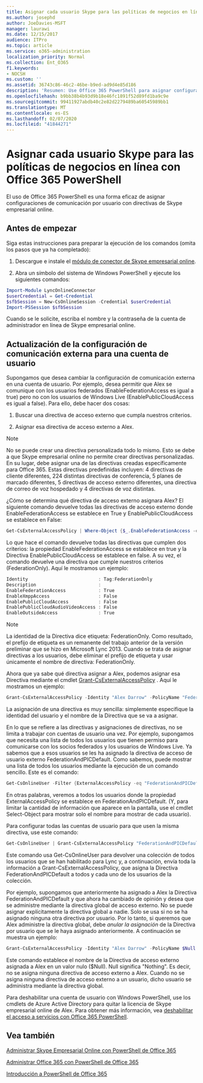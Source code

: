 ```yaml
---
title: Asignar cada usuario Skype para las políticas de negocios en línea con Office 365 PowerShell
ms.author: josephd
author: JoeDavies-MSFT
manager: laurawi
ms.date: 12/15/2017
audience: ITPro
ms.topic: article
ms.service: o365-administration
localization_priority: Normal
ms.collection: Ent_O365
f1.keywords:
- NOCSH
ms.custom: ''
ms.assetid: 36743c86-46c2-46be-b9ed-ad9d4e85d186
description: 'Resumen: Use Office 365 PowerShell para asignar configuraciones de comunicación por usuario con directivas de Skype empresarial online.'
ms.openlocfilehash: b9bb38b4b93d9b18e46fc1891f52d89fd1ba9c9e
ms.sourcegitcommit: 99411927abdb40c2e82d2279489ba60545989bb1
ms.translationtype: MT
ms.contentlocale: es-ES
ms.lasthandoff: 02/07/2020
ms.locfileid: "41844271"
---
```

# <a name="assign-per-user-skype-for-business-online-policies-with-office-365-powershell"></a>Asignar cada usuario Skype para las políticas de negocios en línea con Office 365 PowerShell

El uso de Office 365 PowerShell es una forma eficaz de asignar configuraciones de comunicación por usuario con directivas de Skype empresarial online.
  
## <a name="before-you-begin"></a>Antes de empezar

Siga estas instrucciones para preparar la ejecución de los comandos (omita los pasos que ya ha completado):
  
1. Descargue e instale el [módulo de conector de Skype empresarial online](https://www.microsoft.com/download/details.aspx?id=39366).
    
2. Abra un símbolo del sistema de Windows PowerShell y ejecute los siguientes comandos: 
    
```powershell
Import-Module LyncOnlineConnector
$userCredential = Get-Credential
$sfbSession = New-CsOnlineSession -Credential $userCredential
Import-PSSession $sfbSession
```

Cuando se le solicite, escriba el nombre y la contraseña de la cuenta de administrador en línea de Skype empresarial online.
    
## <a name="updating-external-communication-settings-for-a-user-account"></a>Actualización de la configuración de comunicación externa para una cuenta de usuario

Supongamos que desea cambiar la configuración de comunicación externa en una cuenta de usuario. Por ejemplo, desea permitir que Alex se comunique con los usuarios federados (EnableFederationAccess es igual a true) pero no con los usuarios de Windows Live (EnablePublicCloudAccess es igual a false). Para ello, debe hacer dos cosas:
  
1. Buscar una directiva de acceso externo que cumpla nuestros criterios.
    
2. Asignar esa directiva de acceso externo a Alex.
    
> [!NOTE]
>  No se puede crear una directiva personalizada todo lo mismo. Esto se debe a que Skype empresarial online no permite crear directivas personalizadas. En su lugar, debe asignar una de las directivas creadas específicamente para Office 365. Estas directivas predefinidas incluyen: 4 directivas de cliente diferentes, 224 distintas directivas de conferencia, 5 planes de marcado diferentes, 5 directivas de acceso externo diferentes, una directiva de correo de voz hospedado y 4 directivas de voz distintas.
  
¿Cómo se determina qué directiva de acceso externo asignara Alex? El siguiente comando devuelve todas las directivas de acceso externo donde EnableFederationAccess se establece en True y EnablePublicCloudAccess se establece en False:
  
```powershell
Get-CsExternalAccessPolicy | Where-Object {$_.EnableFederationAccess -eq $True -and $_.EnablePublicCloudAccess -eq $False}
```

Lo que hace el comando devuelve todas las directivas que cumplen dos criterios: la propiedad EnableFederationAccess se establece en true y la Directiva EnablePublicCloudAccess se establece en false. A su vez, el comando devuelve una directiva que cumple nuestros criterios (FederationOnly). Aquí le mostramos un ejemplo:
  
```powershell
Identity                          : Tag:FederationOnly
Description                       :
EnableFederationAccess            : True
EnableXmppAccess                  : False
EnablePublicCloudAccess           : False
EnablePublicCloudAudioVideoAccess : False
EnableOutsideAccess               : True
```

> [!NOTE]
> La identidad de la Directiva dice etiqueta: FederationOnly. Como resultado, el prefijo de etiqueta es un remanente del trabajo anterior de la versión preliminar que se hizo en Microsoft Lync 2013. Cuando se trata de asignar directivas a los usuarios, debe eliminar el prefijo de etiqueta y usar únicamente el nombre de directiva: FederationOnly. 
  
Ahora que ya sabe qué directiva asignar a Alex, podemos asignar esa Directiva mediante el cmdlet [Grant-CsExternalAccessPolicy](https://go.microsoft.com/fwlink/?LinkId=523974) . Aquí le mostramos un ejemplo:
  
```powershell
Grant-CsExternalAccessPolicy -Identity "Alex Darrow" -PolicyName "FederationOnly"
```

La asignación de una directiva es muy sencilla: simplemente especifique la identidad del usuario y el nombre de la Directiva que se va a asignar. 
  
En lo que se refiere a las directivas y asignaciones de directivas, no se limita a trabajar con cuentas de usuario una vez. Por ejemplo, supongamos que necesita una lista de todos los usuarios que tienen permiso para comunicarse con los socios federados y los usuarios de Windows Live. Ya sabemos que a esos usuarios se les ha asignado la directiva de acceso de usuario externo FederationAndPICDefault. Como sabemos, puede mostrar una lista de todos los usuarios mediante la ejecución de un comando sencillo. Este es el comando:
  
```powershell
Get-CsOnlineUser -Filter {ExternalAccessPolicy -eq "FederationAndPICDefault"} | Select-Object DisplayName
```

En otras palabras, veremos a todos los usuarios donde la propiedad ExternalAccessPolicy se establece en FederationAndPICDefault. (Y, para limitar la cantidad de información que aparece en la pantalla, use el cmdlet Select-Object para mostrar solo el nombre para mostrar de cada usuario). 
  
Para configurar todas las cuentas de usuario para que usen la misma directiva, use este comando:
  
```powershell
Get-CsOnlineUser | Grant-CsExternalAccessPolicy "FederationAndPICDefault"
```

Este comando usa Get-CsOnlineUser para devolver una colección de todos los usuarios que se han habilitado para Lync y, a continuación, envía toda la información a Grant-CsExternalAccessPolicy, que asigna la Directiva FederationAndPICDefault a todos y cada uno de los usuarios de la colección.
  
Por ejemplo, supongamos que anteriormente ha asignado a Alex la Directiva FederationAndPICDefault y que ahora ha cambiado de opinión y desea que se administre mediante la directiva global de acceso externo. No se puede asignar explícitamente la directiva global a nadie. Solo se usa si no se ha asignado ninguna otra directiva por usuario. Por lo tanto, si queremos que Alex administre la directiva global, debe *anular la asignación* de la Directiva por usuario que se le haya asignado anteriormente. A continuación se muestra un ejemplo:
  
```powershell
Grant-CsExternalAccessPolicy -Identity "Alex Darrow" -PolicyName $Null
```

Este comando establece el nombre de la Directiva de acceso externo asignada a Alex en un valor nulo ($Null). Null significa "Nothing". Es decir, no se asigna ninguna directiva de acceso externo a Alex. Cuando no se asigna ninguna directiva de acceso externo a un usuario, dicho usuario se administra mediante la directiva global.
  
Para deshabilitar una cuenta de usuario con Windows PowerShell, use los cmdlets de Azure Active Directory para quitar la licencia de Skype empresarial online de Alex. Para obtener más información, vea [deshabilitar el acceso a servicios con Office 365 PowerShell](assign-licenses-to-user-accounts-with-office-365-powershell.md).
  
## <a name="see-also"></a>Vea también

[Administrar Skype Empresarial Online con PowerShell de Office 365](manage-skype-for-business-online-with-office-365-powershell.md)
  
[Administrar Office 365 con PowerShell de Office 365](manage-office-365-with-office-365-powershell.md)
  
[Introducción a PowerShell de Office 365](getting-started-with-office-365-powershell.md)

